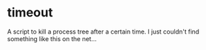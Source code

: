 timeout
=======

A script to kill a process tree after a certain time. I just couldn't find something like this on the net...
